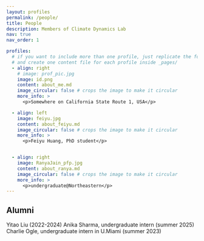 ```yaml
---
layout: profiles
permalink: /people/
title: People
description: Members of Climate Dynamics Lab
nav: true
nav_order: 1

profiles:
  # if you want to include more than one profile, just replicate the following block
  # and create one content file for each profile inside _pages/
  - align: right
    # image: prof_pic.jpg
    image: id.png
    content: about_me.md
    image_circular: false # crops the image to make it circular
    more_info: >
      <p>Somewhere on California State Route 1, USA</p>

  - align: left
    image: feiyu.jpg
    content: about_feiyu.md
    image_circular: false # crops the image to make it circular
    more_info: >
      <p>Feiyu Huang, PhD student</p>


  - align: right
    image: RanyaJain_pfp.jpg
    content: about_ranya.md
    image_circular: false # crops the image to make it circular
    more_info: >
      <p>undergraduate@Northeastern</p>
---
```


## Alumni
Yitao Liu (2022-2024) 
Anika Sharma, undergraduate intern (summer 2025)
Charlie Ogle, undergraduate intern in U.Miami (summer 2023)

